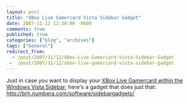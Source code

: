 ```yaml
---
layout: post
title: "XBox Live Gamercard Vista Sidebar Gadget"
date: 2007-11-12 12:39:00 -0600
comments: true
published: true
categories: ["blog", "archives"]
tags: ["General"]
redirect_from: 
  - /post/2007/11/12/XBox-Live-Gamercard-Vista-Sidebar-Gadget
 -  /post/2007/11/12/xbox-live-gamercard-vista-sidebar-gadget
---
```

<!-- more -->
<p>Just in case you want to display your <a href="http://brh.numbera.com/software/sidebargadgets/">XBox Live Gamercard within the Windows Vista Sidebar</a>; here's a gadget that does just that: <a href="http://brh.numbera.com/software/sidebargadgets/">http://brh.numbera.com/software/sidebargadgets/</a></p>
